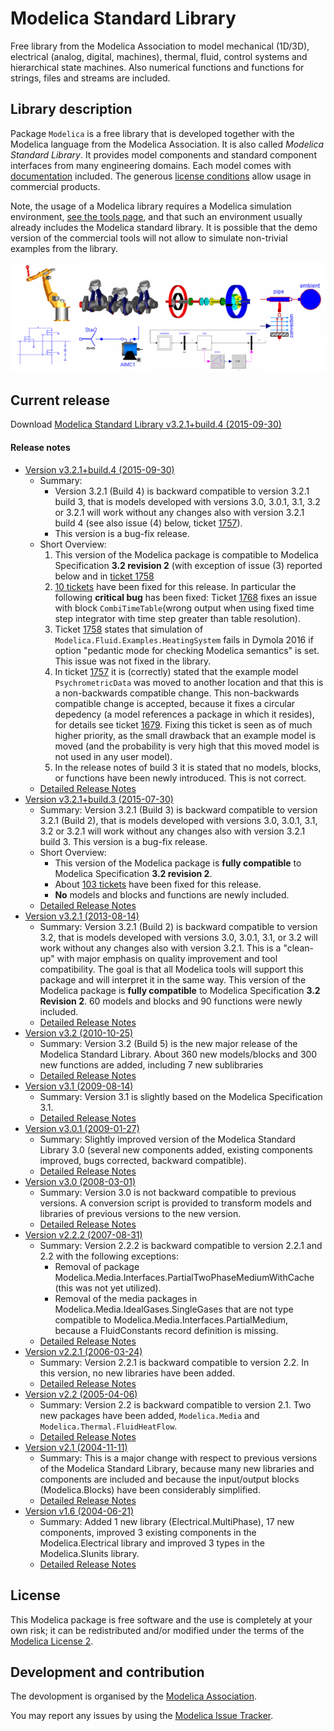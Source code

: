 # Modelica Standard Library

Free library from the Modelica Association to model mechanical (1D/3D), electrical (analog, digital, machines), thermal, fluid, control systems and hierarchical state machines. Also numerical functions and functions for strings, files and streams are included.

## Library description

Package `Modelica` is a free library that is developed together with the Modelica language from the Modelica Association. It is also called *Modelica Standard Library*. It provides model components and standard component interfaces from many engineering domains. Each model comes with [documentation](https://modelica.github.io/Modelica/) included. The generous [license conditions](https://www.modelica.org/licenses/ModelicaLicense2) allow usage in commercial products.

Note, the usage of a Modelica library requires a Modelica simulation environment, [see the tools page](https://www.modelica.org/tools/), and that such an environment usually already includes the Modelica standard library. It is possible that the demo version of the commercial tools will not allow to simulate non-trivial examples from the library.

![ModelicaLibraries](ModelicaLibraries.png)


## Current release

Download [Modelica Standard Library v3.2.1+build.4 (2015-09-30)](../../archive/v3.2.1+build.4.zip)

#### Release notes

* [Version v3.2.1+build.4 (2015-09-30)](../../archive/v3.2.1+build.4.zip)
    * Summary:
        * Version 3.2.1 (Build 4) is backward compatible to version 3.2.1 build 3, that is models developed with versions 3.0, 3.0.1, 3.1, 3.2 or 3.2.1 will work without any changes also with version 3.2.1 build 4 (see also issue (4) below, ticket <a href="https://trac.modelica.org/Modelica/ticket/1757">1757</a>).
        * This version is a bug-fix release.
    * Short Overview:
        1. This version of the Modelica package is compatible to Modelica Specification **3.2 revision 2** (with exception of issue (3) reported below and in [ticket 1758](https://trac.modelica.org/Modelica/ticket/1758)
        2. [10 tickets](http://htmlpreview.github.com/?https://github.com/modelica/ModelicaStandardLibrary/blob/release/Modelica%203.2.1/Resources/Documentation/Version-3.2.1/ResolvedTracTickets-build-4.html") have been fixed for this release. In particular the following **critical bug** has been fixed: Ticket [1768](https://trac.modelica.org/Modelica/ticket/1768) fixes an
issue with block `CombiTimeTable`(wrong output when using fixed time step integrator with time step
greater than table resolution).
        3. Ticket [1758](https://trac.modelica.org/Modelica/ticket/1758) states that simulation of `Modelica.Fluid.Examples.HeatingSystem` fails in Dymola 2016 if option "pedantic mode for checking Modelica semantics" is set. This issue was not fixed in the library.
        4. In ticket [1757](https://trac.modelica.org/Modelica/ticket/1757) it is
(correctly) stated that the example model `PsychrometricData` was moved to another location and that this is a non-backwards compatible change. This non-backwards compatible change is
accepted, because it fixes a circular depedency (a model references
a package in which it resides), for details see ticket [1679](https://trac.modelica.org/Modelica/ticket/1679). Fixing this ticket is seen as of much higher priority, as the small
drawback that an example model is moved (and the probability is very high that this moved model is not used in any user model).
        5. In the release notes of build 3 it is stated that no models, blocks, or functions have been newly introduced. This is not correct.
    * [Detailed Release Notes](http://htmlpreview.github.com/?https://github.com/modelica/ModelicaStandardLibrary/blob/release/Modelica%203.2.1/Resources/help/Modelica.UsersGuide.ReleaseNotes.Version_3_2_1_build_4.html)
* [Version v3.2.1+build.3 (2015-07-30)](../../archive/v3.2.1+build.3.zip)
    * Summary: Version 3.2.1 (Build 3) is backward compatible to version 3.2.1 (Build 2), that is models developed with versions 3.0, 3.0.1, 3.1, 3.2 or 3.2.1 will work without any changes also with version 3.2.1 build 3. This version is a bug-fix release.
    * Short Overview:
        * This version of the Modelica package is **fully compatible** to Modelica Specification **3.2 revision 2**.
        * About [103 tickets](http://htmlpreview.github.com/?https://github.com/modelica/ModelicaStandardLibrary/blob/release/Modelica%203.2.1/Resources/Documentation/Version-3.2.1/ResolvedTracTickets-build-3.html) have been fixed for this release.
        * **No** models and blocks and functions are newly included.
    * [Detailed Release Notes](http://htmlpreview.github.com/?https://github.com/modelica/ModelicaStandardLibrary/blob/release/Modelica%203.2.1/Resources/help/Modelica.UsersGuide.ReleaseNotes.Version_3_2_1_build_3.html)
* [Version v3.2.1 (2013-08-14)](../../archive/v3.2.1+build.2.zip)
  * Summary: Version 3.2.1 (Build 2) is backward compatible to version 3.2, that is models developed with versions 3.0, 3.0.1, 3.1, or 3.2 will work without any changes also with version 3.2.1. This is a "clean-up" with major emphasis on quality improvement and tool compatibility. The goal is that all Modelica tools will support this package and will interpret it in the same way. This version of the Modelica package is **fully compatible** to Modelica Specification **3.2 Revision 2**. 60 models and blocks and 90 functions were newly included.
  * [Detailed Release Notes](http://htmlpreview.github.com/?https://github.com/modelica/ModelicaStandardLibrary/blob/release/Modelica%203.2.1/Resources/help/Modelica.UsersGuide.ReleaseNotes.Version_3_2_1.html)
* [Version v3.2 (2010-10-25)](../../archive/v3.2.zip)
  * Summary: Version 3.2 (Build 5) is the new major release of the Modelica Standard Library. About 360 new models/blocks and 300 new functions are added, including 7 new sublibraries
  * [Detailed Release Notes](http://htmlpreview.github.com/?https://github.com/modelica/ModelicaStandardLibrary/blob/release/Modelica%203.2.1/Resources/help/Modelica.UsersGuide.ReleaseNotes.Version_3_2.html)
* [Version v3.1 (2009-08-14)](../../archive/v3.1.zip)
  * Summary: Version 3.1 is slightly based on the Modelica Specification 3.1.
  * [Detailed Release Notes](http://htmlpreview.github.com/?https://github.com/modelica/ModelicaStandardLibrary/blob/release/Modelica%203.2.1/Resources/help/Modelica.UsersGuide.ReleaseNotes.Version_3_1.html)
* [Version v3.0.1 (2009-01-27)](../../archive/v3.0.1.zip)
  * Summary: Slightly improved version of the Modelica Standard Library 3.0 (several new components added, existing components improved, bugs corrected, backward compatible).
  * [Detailed Release Notes](http://htmlpreview.github.com/?https://github.com/modelica/ModelicaStandardLibrary/blob/release/Modelica%203.2.1/Resources/help/Modelica.UsersGuide.ReleaseNotes.Version_3_0_1.html)
* [Version v3.0 (2008-03-01)](../../archive/v3.0.zip)
  * Summary: Version 3.0 is not backward compatible to previous versions. A conversion script is provided to transform models and libraries of previous versions to the new version.
  * [Detailed Release Notes](http://htmlpreview.github.com/?https://github.com/modelica/ModelicaStandardLibrary/blob/release/Modelica%203.2//Resources/help/Modelica.UsersGuide.ReleaseNotes.Version_3_0.html)
* [Version v2.2.2 (2007-08-31)](../../archive/v2.2.2.zip)
  * Summary: Version 2.2.2 is backward compatible to version 2.2.1 and 2.2 with the following exceptions:
    * Removal of package Modelica.Media.Interfaces.PartialTwoPhaseMediumWithCache (this was not yet utilized).
    * Removal of the media packages in Modelica.Media.IdealGases.SingleGases that are not type compatible to Modelica.Media.Interfaces.PartialMedium, because a FluidConstants record definition is missing.
  * [Detailed Release Notes](http://htmlpreview.github.com/?https://github.com/modelica/ModelicaStandardLibrary/blob/release/Modelica%203.2.1/Resources/help/Modelica.UsersGuide.ReleaseNotes.Version_2_2_2.html)
* [Version v2.2.1 (2006-03-24)](../../archive/v2.2.1.zip)
  * Summary: Version 2.2.1 is backward compatible to version 2.2. In this version, no new libraries have been added.
  * [Detailed Release Notes](http://htmlpreview.github.com/?https://github.com/modelica/ModelicaStandardLibrary/blob/release/Modelica%203.2//Resources/help/Modelica.UsersGuide.ReleaseNotes.Version_2_2_1.html)
* [Version v2.2 (2005-04-06)](../../archive/v2.2.zip)
  * Summary: Version 2.2 is backward compatible to version 2.1. Two new packages have been added, `Modelica.Media` and `Modelica.Thermal.FluidHeatFlow`.
  * [Detailed Release Notes](http://htmlpreview.github.com/?https://github.com/modelica/ModelicaStandardLibrary/blob/release/Modelica%203.2.1/Resources/help/Modelica.UsersGuide.ReleaseNotes.Version_2_2.html)
* [Version v2.1 (2004-11-11)](../../archive/v2.1.zip)
  * Summary: This is a major change with respect to previous versions of the Modelica Standard Library, because many new libraries and components are included and because the input/output blocks (Modelica.Blocks) have been considerably simplified.
  * [Detailed Release Notes](http://htmlpreview.github.com/?https://github.com/modelica/ModelicaStandardLibrary/blob/release/Modelica%203.2.1/Resources/help/Modelica.UsersGuide.ReleaseNotes.Version_2_1.html)
* [Version v1.6 (2004-06-21)](../../archive/v1.6.zip)
  * Summary: Added 1 new library (Electrical.MultiPhase), 17 new components, improved 3 existing components in the Modelica.Electrical library and improved 3 types in the Modelica.SIunits library.
  * [Detailed Release Notes](http://htmlpreview.github.com/?https://github.com/modelica/ModelicaStandardLibrary/blob/release/Modelica%203.2.1/Resources/help/Modelica.UsersGuide.ReleaseNotes.Version_1_6.html)


## License

This Modelica package is free software and the use is completely at your own risk;
it can be redistributed and/or modified under the terms of the [Modelica License 2](https://modelica.org/licenses/ModelicaLicense2).

## Development and contribution
The devolopment is organised by the [Modelica Association](https://www.modelica.org/association).

You may report any issues by using the [Modelica Issue Tracker](https://trac.modelica.org/Modelica/newticket).
